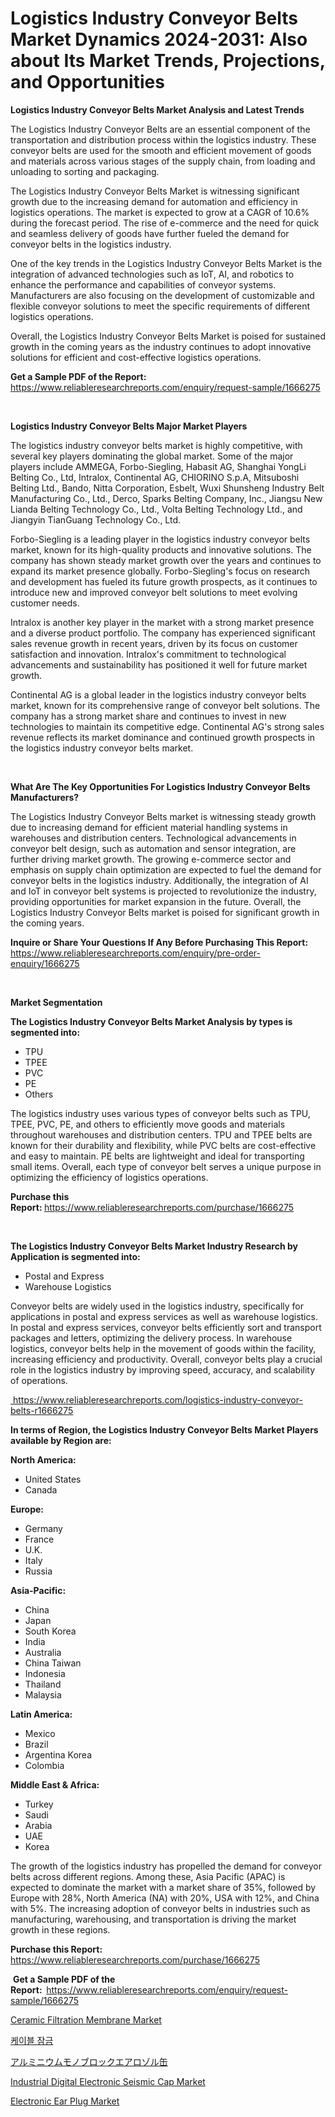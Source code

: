 <p><h1>Logistics Industry Conveyor Belts Market Dynamics 2024-2031: Also about Its Market Trends, Projections, and Opportunities</h1></p><p><strong>Logistics Industry Conveyor Belts Market Analysis and Latest Trends</strong></p>
<p><p>The Logistics Industry Conveyor Belts are an essential component of the transportation and distribution process within the logistics industry. These conveyor belts are used for the smooth and efficient movement of goods and materials across various stages of the supply chain, from loading and unloading to sorting and packaging. </p><p>The Logistics Industry Conveyor Belts Market is witnessing significant growth due to the increasing demand for automation and efficiency in logistics operations. The market is expected to grow at a CAGR of 10.6% during the forecast period. The rise of e-commerce and the need for quick and seamless delivery of goods have further fueled the demand for conveyor belts in the logistics industry.</p><p>One of the key trends in the Logistics Industry Conveyor Belts Market is the integration of advanced technologies such as IoT, AI, and robotics to enhance the performance and capabilities of conveyor systems. Manufacturers are also focusing on the development of customizable and flexible conveyor solutions to meet the specific requirements of different logistics operations.</p><p>Overall, the Logistics Industry Conveyor Belts Market is poised for sustained growth in the coming years as the industry continues to adopt innovative solutions for efficient and cost-effective logistics operations.</p></p>
<p><strong>Get a Sample PDF of the Report:&nbsp;</strong> <a href="https://www.reliableresearchreports.com/enquiry/request-sample/1666275">https://www.reliableresearchreports.com/enquiry/request-sample/1666275</a></p>
<p>&nbsp;</p>
<p><strong>Logistics Industry Conveyor Belts Major Market Players</strong></p>
<p><p>The logistics industry conveyor belts market is highly competitive, with several key players dominating the global market. Some of the major players include AMMEGA, Forbo-Siegling, Habasit AG, Shanghai YongLi Belting Co., Ltd, Intralox, Continental AG, CHIORINO S.p.A, Mitsuboshi Belting Ltd., Bando, Nitta Corporation, Esbelt, Wuxi Shunsheng Industry Belt Manufacturing Co., Ltd., Derco, Sparks Belting Company, Inc., Jiangsu New Lianda Belting Technology Co., Ltd., Volta Belting Technology Ltd., and Jiangyin TianGuang Technology Co., Ltd.</p><p>Forbo-Siegling is a leading player in the logistics industry conveyor belts market, known for its high-quality products and innovative solutions. The company has shown steady market growth over the years and continues to expand its market presence globally. Forbo-Siegling's focus on research and development has fueled its future growth prospects, as it continues to introduce new and improved conveyor belt solutions to meet evolving customer needs.</p><p>Intralox is another key player in the market with a strong market presence and a diverse product portfolio. The company has experienced significant sales revenue growth in recent years, driven by its focus on customer satisfaction and innovation. Intralox's commitment to technological advancements and sustainability has positioned it well for future market growth.</p><p>Continental AG is a global leader in the logistics industry conveyor belts market, known for its comprehensive range of conveyor belt solutions. The company has a strong market share and continues to invest in new technologies to maintain its competitive edge. Continental AG's strong sales revenue reflects its market dominance and continued growth prospects in the logistics industry conveyor belts market.</p></p>
<p>&nbsp;</p>
<p><strong>What Are The Key Opportunities For Logistics Industry Conveyor Belts Manufacturers?</strong></p>
<p><p>The Logistics Industry Conveyor Belts market is witnessing steady growth due to increasing demand for efficient material handling systems in warehouses and distribution centers. Technological advancements in conveyor belt design, such as automation and sensor integration, are further driving market growth. The growing e-commerce sector and emphasis on supply chain optimization are expected to fuel the demand for conveyor belts in the logistics industry. Additionally, the integration of AI and IoT in conveyor belt systems is projected to revolutionize the industry, providing opportunities for market expansion in the future. Overall, the Logistics Industry Conveyor Belts market is poised for significant growth in the coming years.</p></p>
<p><strong>Inquire or Share Your Questions If Any Before Purchasing This Report:</strong> <a href="https://www.reliableresearchreports.com/enquiry/pre-order-enquiry/1666275">https://www.reliableresearchreports.com/enquiry/pre-order-enquiry/1666275</a></p>
<p>&nbsp;</p>
<p><strong>Market Segmentation</strong></p>
<p><strong>The Logistics Industry Conveyor Belts Market Analysis by types is segmented into:</strong></p>
<p><ul><li>TPU</li><li>TPEE</li><li>PVC</li><li>PE</li><li>Others</li></ul></p>
<p><p>The logistics industry uses various types of conveyor belts such as TPU, TPEE, PVC, PE, and others to efficiently move goods and materials throughout warehouses and distribution centers. TPU and TPEE belts are known for their durability and flexibility, while PVC belts are cost-effective and easy to maintain. PE belts are lightweight and ideal for transporting small items. Overall, each type of conveyor belt serves a unique purpose in optimizing the efficiency of logistics operations.</p></p>
<p><strong>Purchase this Report:&nbsp;</strong><a href="https://www.reliableresearchreports.com/purchase/1666275">https://www.reliableresearchreports.com/purchase/1666275</a></p>
<p>&nbsp;</p>
<p><strong>The Logistics Industry Conveyor Belts Market Industry Research by Application is segmented into:</strong></p>
<p><ul><li>Postal and Express</li><li>Warehouse Logistics</li></ul></p>
<p><p>Conveyor belts are widely used in the logistics industry, specifically for applications in postal and express services as well as warehouse logistics. In postal and express services, conveyor belts efficiently sort and transport packages and letters, optimizing the delivery process. In warehouse logistics, conveyor belts help in the movement of goods within the facility, increasing efficiency and productivity. Overall, conveyor belts play a crucial role in the logistics industry by improving speed, accuracy, and scalability of operations.</p></p>
<p><a href="https://www.reliableresearchreports.com/logistics-industry-conveyor-belts-r1666275">&nbsp;https://www.reliableresearchreports.com/logistics-industry-conveyor-belts-r1666275</a></p>
<p><strong>In terms of Region, the Logistics Industry Conveyor Belts Market Players available by Region are:</strong></p>
<p>
    <p> <strong> North America: </strong>
        <ul>
            <li>United States</li>
            <li>Canada</li>
        </ul>
        </p> 
    <p> <strong> Europe: </strong>
        <ul>
            <li>Germany</li>
            <li>France</li>
            <li>U.K.</li>
            <li>Italy</li>
            <li>Russia</li>
        </ul>
        </p> 
    <p> <strong> Asia-Pacific: </strong>
        <ul>
            <li>China</li>
            <li>Japan</li>
            <li>South Korea</li>
            <li>India</li>
            <li>Australia</li>
            <li>China Taiwan</li>
            <li>Indonesia</li>
            <li>Thailand</li>
            <li>Malaysia</li>
        </ul>
        </p> 
    <p> <strong> Latin America: </strong>
        <ul>
            <li>Mexico</li>
            <li>Brazil</li>
            <li>Argentina Korea</li>
            <li>Colombia</li>
        </ul>
        </p> 
    <p> <strong> Middle East & Africa: </strong>
        <ul>
            <li>Turkey</li>
            <li>Saudi</li>
            <li>Arabia</li>
            <li>UAE</li>
            <li>Korea</li>
        </ul>
    </p>
    </p>
<p><p>The growth of the logistics industry has propelled the demand for conveyor belts across different regions. Among these, Asia Pacific (APAC) is expected to dominate the market with a market share of 35%, followed by Europe with 28%, North America (NA) with 20%, USA with 12%, and China with 5%. The increasing adoption of conveyor belts in industries such as manufacturing, warehousing, and transportation is driving the market growth in these regions.</p></p>
<p><strong>Purchase this Report: </strong><a href="https://www.reliableresearchreports.com/purchase/1666275">https://www.reliableresearchreports.com/purchase/1666275</a></p>
<p>&nbsp;<strong>Get a Sample PDF of the Report:&nbsp;&nbsp;</strong><a href="https://www.reliableresearchreports.com/enquiry/request-sample/1666275">https://www.reliableresearchreports.com/enquiry/request-sample/1666275</a></p>
<p><strong></strong></p>
<p><p><a href="https://issuu.com/reportprime-2/docs/ceramic-filtration-membrane-market-size-2030.pptx">Ceramic Filtration Membrane Market</a></p><p><a href="https://medium.com/@joeyjohns20/%EC%BC%80%EC%9D%B4%EB%B8%94-%EC%9E%A0%EA%B8%88%EC%9E%A5%EC%B9%98-%EC%8B%9C%EC%9E%A5-%EC%A0%84%EB%A7%9D-%EC%82%B0%EC%97%85-%EA%B0%9C%EC%9A%94-%EB%B0%8F-%EC%98%88%EC%B8%A1-2024%EB%85%84%EB%B6%80%ED%84%B0-2031%EB%85%84%EA%B9%8C%EC%A7%80-cef100846f3d">케이블 잠금</a></p><p><a href="https://medium.com/@byroalenzuela76845/%E3%82%A2%E3%83%AB%E3%83%9F%E3%83%8B%E3%82%A6%E3%83%A0%E3%83%A2%E3%83%8E%E3%83%96%E3%83%AD%E3%83%83%E3%82%AF%E3%82%A8%E3%82%A2%E3%82%BE%E3%83%AB%E7%BC%B6%E5%B8%82%E5%A0%B4-%E5%B8%82%E5%A0%B4%E3%82%B7%E3%82%A7%E3%82%A2-%E5%B8%82%E5%A0%B4%E5%8B%95%E5%90%91-%E3%81%9D%E3%81%97%E3%81%A6%E5%B0%86%E6%9D%A5%E3%81%AE%E6%88%90%E9%95%B7%E3%82%92%E6%8E%A2%E3%82%8B-b49e0ae1ea8a">アルミニウムモノブロックエアロゾル缶</a></p><p><a href="https://github.com/nathandecarvalho/Market-Research-Report-List-3/blob/main/industrial-digital-electronic-seismic-cap-market.md">Industrial Digital Electronic Seismic Cap Market</a></p><p><a href="https://www.linkedin.com/pulse/electronic-ear-plug-market-size-trends-complete-industry-overview-hgc0f?trackingId=rkT%2BsisAq6fywH5jfYBPyA%3D%3D">Electronic Ear Plug Market</a></p></p>
